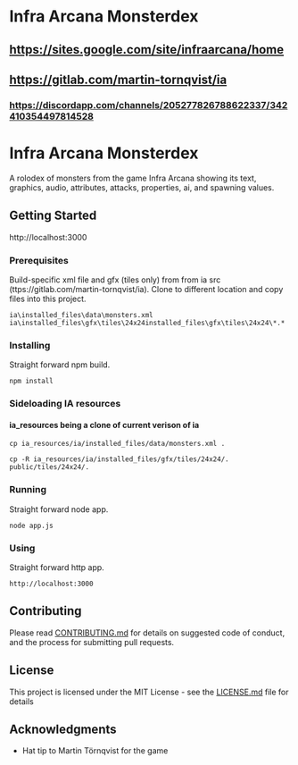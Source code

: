 # Infra Arcana Monsterdex
## https://sites.google.com/site/infraarcana/home
## https://gitlab.com/martin-tornqvist/ia
### https://discordapp.com/channels/205277826788622337/342410354497814528

# Infra Arcana Monsterdex

A rolodex of monsters from the game Infra Arcana showing its text, graphics, audio, attributes, attacks, properties, ai, and spawning values.

## Getting Started

http://localhost:3000

### Prerequisites

Build-specific xml file and gfx (tiles only) from from ia src (ttps://gitlab.com/martin-tornqvist/ia). Clone to different location and copy files into this project.


```
ia\installed_files\data\monsters.xml
ia\installed_files\gfx\tiles\24x24installed_files\gfx\tiles\24x24\*.*
```

### Installing

Straight forward npm build.

```
npm install
```

### Sideloading IA resources
#### ia_resources being a clone of current verison of ia

```
cp ia_resources/ia/installed_files/data/monsters.xml .

cp -R ia_resources/ia/installed_files/gfx/tiles/24x24/. public/tiles/24x24/.
```

### Running

Straight forward node app.

```
node app.js
```

### Using

Straight forward http app.

```
http://localhost:3000
```

## Contributing

Please read [CONTRIBUTING.md](https://gist.github.com/PurpleBooth/b24679402957c63ec426) for details on suggested code of conduct, and the process for submitting pull requests.

## License

This project is licensed under the MIT License - see the [LICENSE.md](LICENSE.md) file for details

## Acknowledgments

* Hat tip to Martin Törnqvist for the game
